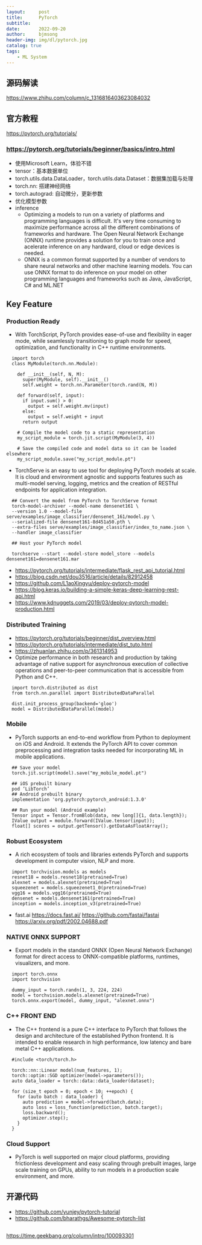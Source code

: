 ```yaml
---
layout:     post
title:      PyTorch
subtitle:   
date:       2022-09-20
author:     bjmsong
header-img: img/dl/pytorch.jpg
catalog: true
tags:
    - ML System
---
```

## 源码解读
https://www.zhihu.com/column/c_1316816403623084032

## 官方教程
https://pytorch.org/tutorials/
### https://pytorch.org/tutorials/beginner/basics/intro.html
- 使用Microsoft Learn，体验不错
- tensor：基本数据单位
- torch.utils.data.DataLoader，torch.utils.data.Dataset：数据集加载与处理
- torch.nn: 搭建神经网络
- torch.autograd: 自动微分，更新参数
- 优化模型参数
- inference
    - Optimizing a models to run on a variety of platforms and programming languages is difficult. It's very time consuming to maximize performance across all the different combinations of frameworks and hardware. The Open Neural Network Exchange (ONNX) runtime provides a solution for you to train once and acelerate inference on any hardward, cloud or edge devices is needed.
    - ONNX is a common format supported by a number of vendors to share neural networks and other machine learning models. You can use ONNX format to do inference on your model on other programming languages and frameworks such as Java, JavaScript, C# and ML.NET


## Key Feature
### Production Ready
- With TorchScript, PyTorch provides ease-of-use and flexibility in eager mode, while seamlessly transitioning to graph mode for speed, optimization, and functionality in C++ runtime environments.
```
  import torch
  class MyModule(torch.nn.Module):

    def __init__(self, N, M):
      super(MyModule, self).__init__()
      self.weight = torch.nn.Parameter(torch.rand(N, M))

    def forward(self, input):
      if input.sum() > 0:
        output = self.weight.mv(input)
      else:
        output = self.weight + input
      return output

    # Compile the model code to a static representation
    my_script_module = torch.jit.script(MyModule(3, 4))

    # Save the compiled code and model data so it can be loaded elsewhere
    my_script_module.save("my_script_module.pt")
```

- TorchServe is an easy to use tool for deploying PyTorch models at scale. It is cloud and environment agnostic and supports features such as multi-model serving, logging, metrics and the creation of RESTful endpoints for application integration.
```
  ## Convert the model from PyTorch to TorchServe format
  torch-model-archiver --model-name densenet161 \
  --version 1.0 --model-file serve/examples/image_classifier/densenet_161/model.py \
  --serialized-file densenet161-8d451a50.pth \
  --extra-files serve/examples/image_classifier/index_to_name.json \
  --handler image_classifier

  ## Host your PyTorch model

  torchserve --start --model-store model_store --models densenet161=densenet161.mar
```

- https://pytorch.org/tutorials/intermediate/flask_rest_api_tutorial.html
- https://blog.csdn.net/dou3516/article/details/82912458
- https://github.com/L1aoXingyu/deploy-pytorch-model
- https://blog.keras.io/building-a-simple-keras-deep-learning-rest-api.html
- https://www.kdnuggets.com/2019/03/deploy-pytorch-model-production.html

### Distributed Training
- https://pytorch.org/tutorials/beginner/dist_overview.html
- https://pytorch.org/tutorials/intermediate/dist_tuto.html
- https://zhuanlan.zhihu.com/p/361314953
- Optimize performance in both research and production by taking advantage of native support for asynchronous execution of collective operations and peer-to-peer communication that is accessible from Python and C++.
```
  import torch.distributed as dist
  from torch.nn.parallel import DistributedDataParallel
  
  dist.init_process_group(backend='gloo')
  model = DistributedDataParallel(model)
```

### Mobile
- PyTorch supports an end-to-end workflow from Python to deployment on iOS and Android. It extends the PyTorch API to cover common preprocessing and integration tasks needed for incorporating ML in mobile applications.
```
  ## Save your model
  torch.jit.script(model).save("my_mobile_model.pt")

  ## iOS prebuilt binary
  pod ‘LibTorch’
  ## Android prebuilt binary
  implementation 'org.pytorch:pytorch_android:1.3.0'

  ## Run your model (Android example)
  Tensor input = Tensor.fromBlob(data, new long[]{1, data.length});
  IValue output = module.forward(IValue.tensor(input));
  float[] scores = output.getTensor().getDataAsFloatArray();
```

### Robust Ecosystem
- A rich ecosystem of tools and libraries extends PyTorch and supports development in computer vision, NLP and more.
```
  import torchvision.models as models
  resnet18 = models.resnet18(pretrained=True)
  alexnet = models.alexnet(pretrained=True)
  squeezenet = models.squeezenet1_0(pretrained=True)
  vgg16 = models.vgg16(pretrained=True)
  densenet = models.densenet161(pretrained=True)
  inception = models.inception_v3(pretrained=True)
```
- fast.ai
https://docs.fast.ai/
https://github.com/fastai/fastai
https://arxiv.org/pdf/2002.04688.pdf

### NATIVE ONNX SUPPORT
- Export models in the standard ONNX (Open Neural Network Exchange) format for direct access to ONNX-compatible platforms, runtimes, visualizers, and more.
```
  import torch.onnx
  import torchvision

  dummy_input = torch.randn(1, 3, 224, 224)
  model = torchvision.models.alexnet(pretrained=True)
  torch.onnx.export(model, dummy_input, "alexnet.onnx")
```

### C++ FRONT END
- The C++ frontend is a pure C++ interface to PyTorch that follows the design and architecture of the established Python frontend. It is intended to enable research in high performance, low latency and bare metal C++ applications.

```
  #include <torch/torch.h>

  torch::nn::Linear model(num_features, 1);
  torch::optim::SGD optimizer(model->parameters());
  auto data_loader = torch::data::data_loader(dataset);

  for (size_t epoch = 0; epoch < 10; ++epoch) {
    for (auto batch : data_loader) {
      auto prediction = model->forward(batch.data);
      auto loss = loss_function(prediction, batch.target);
      loss.backward();
      optimizer.step();
    }
  }
```

### Cloud Support
- PyTorch is well supported on major cloud platforms, providing frictionless development and easy scaling through prebuilt images, large scale training on GPUs, ability to run models in a production scale environment, and more.

## 开源代码
- https://github.com/yunjey/pytorch-tutorial
- https://github.com/bharathgs/Awesome-pytorch-list


##
https://time.geekbang.org/column/intro/100093301




